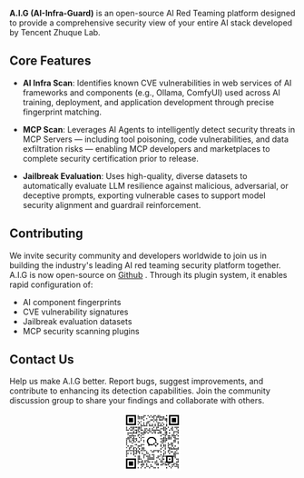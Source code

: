 **A.I.G (AI-Infra-Guard)** is an open-source AI Red Teaming platform designed to provide a
comprehensive security view of your entire AI stack developed by Tencent Zhuque Lab.

## Core Features

- **AI Infra Scan**:
  Identifies known CVE vulnerabilities in web services of AI frameworks and components (e.g., Ollama,  ComfyUI) used across AI training, deployment, and application development through precise fingerprint matching.

- **MCP Scan**:
  Leverages AI Agents to intelligently detect security threats in MCP Servers — including tool poisoning, code vulnerabilities, and data exfiltration risks — enabling MCP developers and marketplaces to complete security certification prior to release.

- **Jailbreak Evaluation**:
  Uses high-quality, diverse datasets to automatically evaluate LLM resilience against malicious, adversarial, or deceptive prompts, exporting vulnerable cases to support model security alignment and guardrail reinforcement.

## Contributing
We invite security community and developers worldwide to join us in building the industry's leading AI red teaming security platform  together.
A.I.G is now open-source on [Github](https://github.com/Tencent/AI-Infra-Guard) .   Through its plugin system, it enables rapid configuration of:

-  AI component fingerprints
-  CVE vulnerability signatures
-  Jailbreak evaluation datasets
-  MCP security scanning plugins

## Contact Us
Help us make A.I.G better.  Report bugs, suggest improvements, and contribute to enhancing its detection capabilities.  Join the community discussion group  to share your findings and collaborate with others.
<p align="center">
    <img alt="A.I.G Logo" width="20%" src="./assets/wechatgroup.png">
</p>
